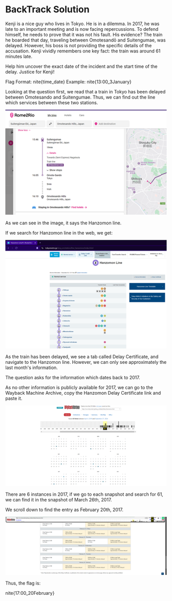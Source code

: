 # BackTrack Solution

Kenji is a nice guy who lives in Tokyo. He is in a dilemma. In 2017, he was late to an important meeting and is now facing repercussions. To defend himself, he needs to prove that it was not his fault. His evidence? The train he boarded that day, traveling between Omotesandō and Suitengumae, was delayed. However, his boss is not providing the specific details of the accusation. Kenji vividly remembers one key fact: the train was around 61 minutes late.

Help him uncover the exact date of the incident and the start time of the delay. Justice for Kenji!

Flag Format:
nite{time_date}
Example: nite{13:00_3January}

Looking at the question first, we read that a train in Tokyo has been delayed between Omotesando and Suitengumae. Thus, we can find out the line which services between these two stations.

![this link](Hanzomon.png)

As we can see in the image, it says the Hanzomon line.

If we search for Hanzomon line in the web, we get:

![this information](Timetable.png)

As the train has been delayed, we see a tab called Delay Certificate, and navigate to the Hanzomon line. However, we can only see approximately the last month's information.

The question asks for the information which dates back to 2017.

As no other information is publicly available for 2017, we can go to the Wayback Machine Archive, copy the Hanzomon Delay Certificate link and paste it.

![We get this image](WayBack.png)

There are 6 instances in 2017, if we go to each snapshot and search for 61, we can find it in the snapshot of March 26th, 2017.

We scroll down to find the entry as February 20th, 2017.

![alt text](DelayCert.png)

Thus, the flag is:

nite{17:00_20February}
